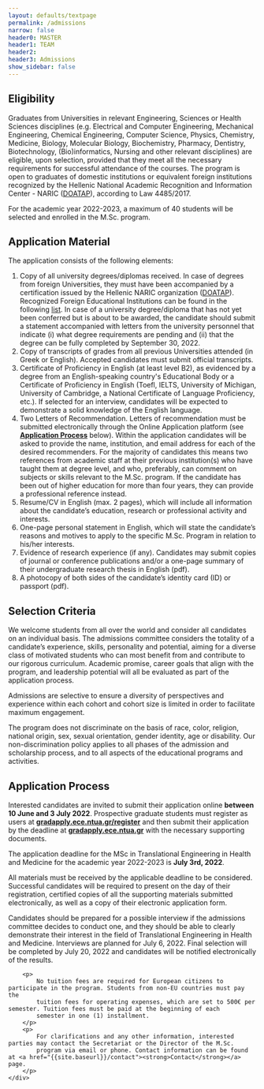 ```yaml
---
layout: defaults/textpage
permalink: /admissions
narrow: false
header0: MASTER
header1: TEAM
header2:
header3: Admissions
show_sidebar: false
---
```

<div class="container">
    <div class="row flex-column">
        <h2 class="my-3">Eligibility</h2>
        <p>
            Graduates from Universities in relevant Engineering, Sciences or Health Sciences disciplines (e.g. Electrical and Computer
            Engineering, Mechanical Engineering, Chemical Engineering, Computer Science, Physics, Chemistry, Medicine, Biology,
            Molecular Biology, Biochemistry, Pharmacy, Dentistry, Biotechnology, (Bio)informatics, Nursing and other relevant disciplines)
            are eligible, upon selection, provided that they meet all the necessary requirements for successful attendance of the courses.
            The program is open to graduates of domestic institutions or equivalent foreign institutions recognized by the Hellenic
            National Academic Recognition and Information Center - NARIC (<a href="http://www.doatap.gr/en/index.php" target="_blank" class="font-weight-bold">DOATAP</a>), according to Law 4485/2017.
        </p>
        <p>
            For the academic year 2022-2023, a maximum of 40 students will be selected and enrolled in the M.Sc. program.
        </p>
        <h2 class="my-3" >Application Material</h2>
        <label class="col-12 pl-0">The application consists of the following elements:</label>
        <ol>
            <li class="mb-3">
                Copy of all university degrees/diplomas received. In case of degrees from foreign Universities, they must have been accompanied by a
                certification issued by the Hellenic NARIC organization 
                (<a href="http://www.doatap.gr/en/index.php" target="_blank" class="font-weight-bold">DOATAP</a>). Recognized Foreign Educational 
                Institutions can be found in the following
                <a href="https://www.doatap.gr/home_english/foreign_hei/" target="_blank" class="font-weight-bold">list</a>. 
                In case of a university degree/diploma that has not yet been conferred but is about to
                be awarded, the candidate should submit a statement accompanied with letters from the university personnel that indicate (i) what degree
                requirements are pending and (ii) that the degree can be fully completed by September 30, 2022.
            </li>
            <li class="mb-3">
                Copy of transcripts of grades from all previous Universities attended (in Greek or English). Accepted candidates must submit official
                transcripts.
            </li>
            <li class="mb-3">
                Certificate of Proficiency in English (at least level B2), as evidenced by a degree from an English-speaking country's Educational Body
                or a Certificate of Proficiency in English (Toefl, IELTS, University of Michigan, University of Cambridge, a National Certificate of
                Language Proficiency, etc.). If selected for an interview, candidates will be expected to demonstrate a solid knowledge of the English
                language.
            </li>
            <li class="mb-3">
                Two Letters of Recommendation. Letters of recommendation must be submitted electronically through the Online Application platform (see 
                <a href="#Application_Process_Section"><strong>Application Process</strong></a> below). Within the application candidates will be asked
                to provide the name, institution, and email address for each of the desired recommenders. For the majority of candidates this means two
                references from academic staff at their previous institution(s) who have taught them at degree level, and who, preferably, can comment on
                subjects or skills relevant to the M.Sc. program. If the candidate has been out of higher education for more than four years, they can
                provide a professional reference instead.
            </li>
            <li class="mb-3">
                Resume/CV in English (max. 2 pages), which will include all information about the candidate’s education, research or professional
                activity and interests.
            </li>
            <li class="mb-3">
                One-page personal statement in English, which will state the candidate’s reasons and motives to apply to the specific M.Sc. Program in
                relation to his/her interests.
            </li>
            <li class="mb-3">
                Evidence of research experience (if any). Candidates may submit copies of journal or conference publications and/or a one-page summary of
                their undergraduate research thesis in English (pdf).
            </li>
            <li class="mb-3">
                A photocopy of both sides of the candidate’s identity card (ID) or passport (pdf).
            </li>
        </ol>
        <h2 class="my-3">Selection Criteria</h2>
        <p>
            We welcome students from all over the world and consider all candidates on an individual basis. The admissions committee
            considers the totality of a candidate’s experience, skills, personality and potential, aiming for a diverse class of motivated
            students who can most benefit from and contribute to our rigorous curriculum. Academic promise, career goals that align with the program, 
            and leadership potential will all be evaluated as part of the application process.
        </p>
        <p>
            Admissions are selective to ensure a diversity of perspectives and experience within each cohort and cohort size is limited in
            order to facilitate maximum engagement.
        </p>
        <p>
            The program does not discriminate on the basis of race, color, religion, national origin, sex, sexual orientation, gender identity,
            age or disability. Our non-discrimination policy applies to all phases of the admission and scholarship process, and to all
            aspects of the educational programs and activities.
        </p>
        <h2 class="my-3"><a id= "Application_Process_Section">Application Process</a></h2>
        <p>
            Interested candidates are invited to submit their application online <strong>between 10 June and 3 July 2022</strong>. Prospective graduate
            students must register as users at 
            <a href ="https://gradapply.ece.ntua.gr/register" target="_blank"><strong>gradapply.ece.ntua.gr/register</strong></a> 
            and then submit their application by the deadline at 
            <a href ="https://gradapply.ece.ntua.gr/" target="_blank"><strong>gradapply.ece.ntua.gr</strong></a> 
            with the necessary supporting documents.
        </p>
        <p>
            The application deadline for the MSc in Translational Engineering in Health and Medicine for the academic year 2022-2023 is 
            <strong>July 3rd, 2022</strong>.
        </p>
        <p>
            All materials must be received by the applicable deadline to be considered. Successful candidates will be required to present
            on the day of their registration, certified copies of all the supporting materials submitted electronically, as well as a copy of their
            electronic application form.
        </p>
        <p>
            Candidates should be prepared for a possible interview if the admissions committee decides to conduct one, and they should be able to clearly
            demonstrate their interest in the field of Translational Engineering in Health and Medicine. Interviews are planned for July 6, 2022. Final
            selection will be completed by July 20, 2022 and candidates will be notified electronically of the results.
        </p>

        <p>
            No tuition fees are required for European citizens to participate in the program. Students from non-EU countries must pay the
            tuition fees for operating expenses, which are set to 500€ per semester. Tuition fees must be paid at the beginning of each
            semester in one (1) installment.
        </p>
        <p>
            For clarifications and any other information, interested parties may contact the Secretariat or the Director of the M.Sc.
            program via email or phone. Contact information can be found at <a href="{{site.baseurl}}/contact"><strong>Contact</strong></a> page.
        </p>
    </div>

</div>
